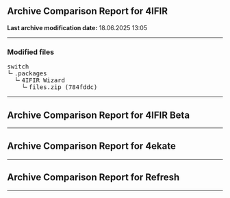 <h2>Archive Comparison Report for <b>4IFIR</b></h2><b>Last archive modification date:</b> 18.06.2025 13:05<hr>

<h3>Modified files</h3>
<pre>switch
└╴.packages
  └╴4IFIR Wizard
    └╴files.zip (784fddc)
</pre>
<hr>

<h2>Archive Comparison Report for <b>4IFIR Beta</b></h2><hr>

<h2>Archive Comparison Report for <b>4ekate</b></h2><hr>

<h2>Archive Comparison Report for <b>Refresh</b></h2><hr>

